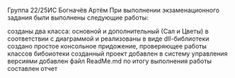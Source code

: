 Группа 22/25ИС
Богначёв Артём
При выполнении экзаменационного задания были выполнены следующие работы:

созданы два класса: основной и дополнительный (Сал и Цветы) в соответствии с диаграммой и реализованы в виде dll-библиотеки
создано простое консольное придожение, проверяющее работы классов бибоиотеки
созданный проект добавлен в систему управления версиями
добавлен файл ReadMe.md
по итогу выполнения работы составлен отчет
